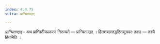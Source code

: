 ```yaml
---
index: 4.4.75
sutra: प्राग्घिताद्यत्

---
```

_प्राग्घिताद्यत्_ - अथ प्राग्घितीयप्रकरणं निरूप्यते — प्राग्घिताद्यत् । हितशब्दस्तद्धटितसूत्रपरः तदाह — तस्यै हितमिति ।